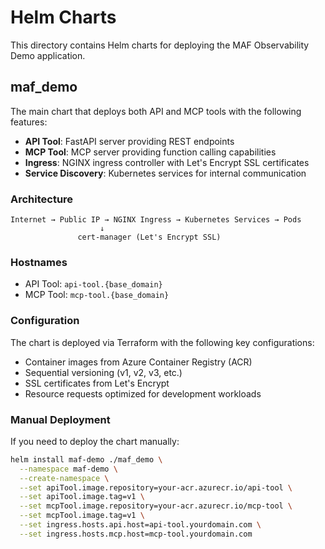# Helm Charts

This directory contains Helm charts for deploying the MAF Observability Demo application.

## maf_demo

The main chart that deploys both API and MCP tools with the following features:

- **API Tool**: FastAPI server providing REST endpoints
- **MCP Tool**: MCP server providing function calling capabilities  
- **Ingress**: NGINX ingress controller with Let's Encrypt SSL certificates
- **Service Discovery**: Kubernetes services for internal communication

### Architecture

```
Internet → Public IP → NGINX Ingress → Kubernetes Services → Pods
                    ↓
               cert-manager (Let's Encrypt SSL)
```

### Hostnames

- API Tool: `api-tool.{base_domain}`
- MCP Tool: `mcp-tool.{base_domain}`

### Configuration

The chart is deployed via Terraform with the following key configurations:

- Container images from Azure Container Registry (ACR)
- Sequential versioning (v1, v2, v3, etc.)
- SSL certificates from Let's Encrypt
- Resource requests optimized for development workloads

### Manual Deployment

If you need to deploy the chart manually:

```bash
helm install maf-demo ./maf_demo \
  --namespace maf-demo \
  --create-namespace \
  --set apiTool.image.repository=your-acr.azurecr.io/api-tool \
  --set apiTool.image.tag=v1 \
  --set mcpTool.image.repository=your-acr.azurecr.io/mcp-tool \
  --set mcpTool.image.tag=v1 \
  --set ingress.hosts.api.host=api-tool.yourdomain.com \
  --set ingress.hosts.mcp.host=mcp-tool.yourdomain.com
```